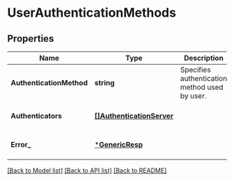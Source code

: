 # UserAuthenticationMethods

## Properties
Name | Type | Description | Notes
------------ | ------------- | ------------- | -------------
**AuthenticationMethod** | **string** | Specifies authentication method used by user. | [optional] [default to null]
**Authenticators** | [**[]AuthenticationServer**](AuthenticationServer.md) |  | [optional] [default to null]
**Error_** | [***GenericResp**](GenericResp.md) |  | [optional] [default to null]

[[Back to Model list]](../README.md#documentation-for-models) [[Back to API list]](../README.md#documentation-for-api-endpoints) [[Back to README]](../README.md)

